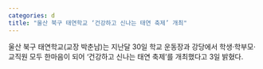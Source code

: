 ```yaml
---
categories: d
title: "울산 북구 태연학교 ‘건강하고 신나는 태연 축제’ 개최"
---
```

울산 북구 태연학교(교장 박춘남)는 지난달 30일 학교 운동장과 강당에서 학생·학부모·교직원 모두 한마음이 되어 ‘건강하고 신나는 태연 축제’를 개최했다고 3일 밝혔다.